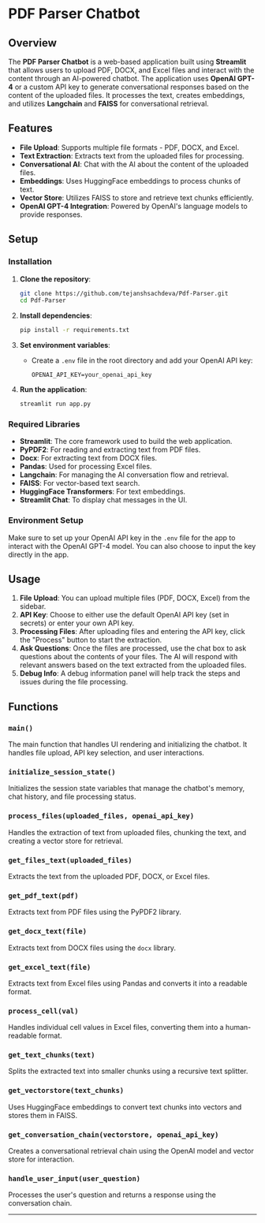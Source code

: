 # PDF Parser Chatbot

## Overview

The **PDF Parser Chatbot** is a web-based application built using **Streamlit** that allows users to upload PDF, DOCX, and Excel files and interact with the content through an AI-powered chatbot. The application uses **OpenAI GPT-4** or a custom API key to generate conversational responses based on the content of the uploaded files. It processes the text, creates embeddings, and utilizes **Langchain** and **FAISS** for conversational retrieval.

## Features

- **File Upload**: Supports multiple file formats - PDF, DOCX, and Excel.
- **Text Extraction**: Extracts text from the uploaded files for processing.
- **Conversational AI**: Chat with the AI about the content of the uploaded files.
- **Embeddings**: Uses HuggingFace embeddings to process chunks of text.
- **Vector Store**: Utilizes FAISS to store and retrieve text chunks efficiently.
- **OpenAI GPT-4 Integration**: Powered by OpenAI's language models to provide responses.

## Setup

### Installation

1. **Clone the repository**:

   ```bash
   git clone https://github.com/tejanshsachdeva/Pdf-Parser.git
   cd Pdf-Parser
   ```
2. **Install dependencies**:

   ```bash
   pip install -r requirements.txt
   ```
3. **Set environment variables**:

   - Create a `.env` file in the root directory and add your OpenAI API key:
     ```env
     OPENAI_API_KEY=your_openai_api_key
     ```
4. **Run the application**:

   ```bash
   streamlit run app.py
   ```

### Required Libraries

- **Streamlit**: The core framework used to build the web application.
- **PyPDF2**: For reading and extracting text from PDF files.
- **Docx**: For extracting text from DOCX files.
- **Pandas**: Used for processing Excel files.
- **Langchain**: For managing the AI conversation flow and retrieval.
- **FAISS**: For vector-based text search.
- **HuggingFace Transformers**: For text embeddings.
- **Streamlit Chat**: To display chat messages in the UI.

### Environment Setup

Make sure to set up your OpenAI API key in the `.env` file for the app to interact with the OpenAI GPT-4 model. You can also choose to input the key directly in the app.

## Usage

1. **File Upload**: You can upload multiple files (PDF, DOCX, Excel) from the sidebar.
2. **API Key**: Choose to either use the default OpenAI API key (set in secrets) or enter your own API key.
3. **Processing Files**: After uploading files and entering the API key, click the "Process" button to start the extraction.
4. **Ask Questions**: Once the files are processed, use the chat box to ask questions about the contents of your files. The AI will respond with relevant answers based on the text extracted from the uploaded files.
5. **Debug Info**: A debug information panel will help track the steps and issues during the file processing.

## Functions

### `main()`

The main function that handles UI rendering and initializing the chatbot. It handles file upload, API key selection, and user interactions.

### `initialize_session_state()`

Initializes the session state variables that manage the chatbot's memory, chat history, and file processing status.

### `process_files(uploaded_files, openai_api_key)`

Handles the extraction of text from uploaded files, chunking the text, and creating a vector store for retrieval.

### `get_files_text(uploaded_files)`

Extracts the text from the uploaded PDF, DOCX, or Excel files.

### `get_pdf_text(pdf)`

Extracts text from PDF files using the PyPDF2 library.

### `get_docx_text(file)`

Extracts text from DOCX files using the `docx` library.

### `get_excel_text(file)`

Extracts text from Excel files using Pandas and converts it into a readable format.

### `process_cell(val)`

Handles individual cell values in Excel files, converting them into a human-readable format.

### `get_text_chunks(text)`

Splits the extracted text into smaller chunks using a recursive text splitter.

### `get_vectorstore(text_chunks)`

Uses HuggingFace embeddings to convert text chunks into vectors and stores them in FAISS.

### `get_conversation_chain(vectorstore, openai_api_key)`

Creates a conversational retrieval chain using the OpenAI model and vector store for interaction.

### `handle_user_input(user_question)`

Processes the user's question and returns a response using the conversation chain.

---
